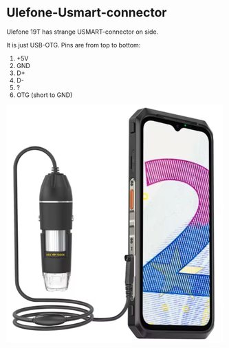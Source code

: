 # Ulefone-Usmart-connector
Ulefone 19T has strange USMART-connector on side.

It is just USB-OTG. Pins are from top to bottom:

1. +5V
2. GND 
3. D+
4. D-
5. ?
6. OTG (short to GND)

<img src=kuva.png>

